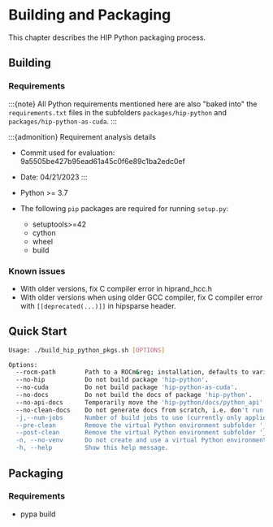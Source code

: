 <!-- MIT License
  -- 
  -- Copyright (c) 2023 Advanced Micro Devices, Inc.
  -- 
  -- Permission is hereby granted, free of charge, to any person obtaining a copy
  -- of this software and associated documentation files (the "Software"), to deal
  -- in the Software without restriction, including without limitation the rights
  -- to use, copy, modify, merge, publish, distribute, sublicense, and/or sell
  -- copies of the Software, and to permit persons to whom the Software is
  -- furnished to do so, subject to the following conditions:
  -- 
  -- The above copyright notice and this permission notice shall be included in all
  -- copies or substantial portions of the Software.
  -- 
  -- THE SOFTWARE IS PROVIDED "AS IS", WITHOUT WARRANTY OF ANY KIND, EXPRESS OR
  -- IMPLIED, INCLUDING BUT NOT LIMITED TO THE WARRANTIES OF MERCHANTABILITY,
  -- FITNESS FOR A PARTICULAR PURPOSE AND NONINFRINGEMENT. IN NO EVENT SHALL THE
  -- AUTHORS OR COPYRIGHT HOLDERS BE LIABLE FOR ANY CLAIM, DAMAGES OR OTHER
  -- LIABILITY, WHETHER IN AN ACTION OF CONTRACT, TORT OR OTHERWISE, ARISING FROM,
  -- OUT OF OR IN CONNECTION WITH THE SOFTWARE OR THE USE OR OTHER DEALINGS IN THE
  -- SOFTWARE.
  -->
# Building and Packaging

This chapter describes the HIP Python packaging process.

## Building

### Requirements

:::{note}
All Python requirements mentioned here are also "baked into" the `requirements.txt` files in
the subfolders `packages/hip-python` and `packages/hip-python-as-cuda`.
:::

:::{admonition} Requirement analysis details

* Commit used for evaluation: 9a5505be427b95ead61a45c0f6e89c1ba2edc0ef
* Date: 04/21/2023
:::

* Python >= 3.7
* The following `pip` packages are required for running `setup.py`:
    * setuptools>=42
    * cython
    * wheel
    * build

<!--
  -- Python >= 3.7 is required plus Python development files (e.g. via ``apt install python3-dev`` on Ubuntu).
  -- 
  -- To build ``pip`` packages (``.whl``) you need to install the ``pip`` package ``build``.
  -- You further need to have `venv` installed (e.g. via ``apt install python3-venv`` on Ubuntu).
  -->

### Known issues

* With older versions, fix C compiler error in hiprand_hcc.h
* With older versions when using older GCC compiler, fix C compiler error with `[[deprecated(...)]]`
  in hipsparse header.

## Quick Start

```bash
Usage: ./build_hip_python_pkgs.sh [OPTIONS]

Options:
  --rocm-path        Path to a ROCm&reg; installation, defaults to variable 'ROCM_PATH' if set or '/opt/rocm'.
  --no-hip           Do not build package 'hip-python'.
  --no-cuda          Do not build package 'hip-python-as-cuda'.
  --no-docs          Do not build the docs of package 'hip-python'.
  --no-api-docs      Temporarily move the 'hip-python/docs/python_api' subfolder so that sphinx does not see it.
  --no-clean-docs    Do not generate docs from scratch, i.e. don't run sphinx with -E switch.
  -j,--num-jobs      Number of build jobs to use (currently only applied for building docs). Defaults to 1.
  --pre-clean        Remove the virtual Python environment subfolder '_venv' --- if it exists --- before all other tasks.
  --post-clean       Remove the virtual Python environment subfolder '_venv' --- if it exists --- after all other tasks.
  -n, --no-venv      Do not create and use a virtual Python environment.
  -h, --help         Show this help message.
```

## Packaging

### Requirements

* pypa build
